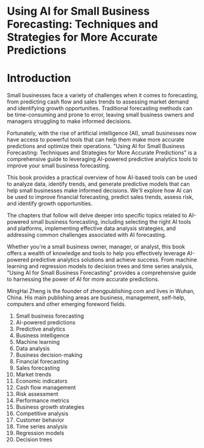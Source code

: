 # Using AI for Small Business Forecasting: Techniques and Strategies for More Accurate Predictions

# Introduction

Small businesses face a variety of challenges when it comes to forecasting, from predicting cash flow and sales trends to assessing market demand and identifying growth opportunities. Traditional forecasting methods can be time-consuming and prone to error, leaving small business owners and managers struggling to make informed decisions.

Fortunately, with the rise of artificial intelligence (AI), small businesses now have access to powerful tools that can help them make more accurate predictions and optimize their operations. "Using AI for Small Business Forecasting: Techniques and Strategies for More Accurate Predictions" is a comprehensive guide to leveraging AI-powered predictive analytics tools to improve your small business forecasting.

This book provides a practical overview of how AI-based tools can be used to analyze data, identify trends, and generate predictive models that can help small businesses make informed decisions. We'll explore how AI can be used to improve financial forecasting, predict sales trends, assess risk, and identify growth opportunities.

The chapters that follow will delve deeper into specific topics related to AI-powered small business forecasting, including selecting the right AI tools and platforms, implementing effective data analysis strategies, and addressing common challenges associated with AI forecasting.

Whether you're a small business owner, manager, or analyst, this book offers a wealth of knowledge and tools to help you effectively leverage AI-powered predictive analytics solutions and achieve success. From machine learning and regression models to decision trees and time series analysis, "Using AI for Small Business Forecasting" provides a comprehensive guide to harnessing the power of AI for more accurate predictions.

MingHai Zheng is the founder of zhengpublishing.com and lives in Wuhan, China. His main publishing areas are business, management, self-help, computers and other emerging foreword fields.



1. Small business forecasting
2. AI-powered predictions
3. Predictive analytics
4. Business intelligence
5. Machine learning
6. Data analysis
7. Business decision-making
8. Financial forecasting
9. Sales forecasting
10. Market trends
11. Economic indicators
12. Cash flow management
13. Risk assessment
14. Performance metrics
15. Business growth strategies
16. Competitive analysis
17. Customer behavior
18. Time series analysis
19. Regression models
20. Decision trees



